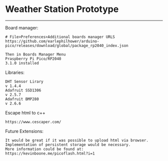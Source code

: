 # Weather Station Prototype
------

Board manager:
```
# File>Preferences>Additional boards manager URLS
https://github.com/earlephilhower/arduino-pico/releases/download/global/package_rp2040_index.json

Then in Boards Manager Menu
Praspberry Pi Pico/RP2040
3.1.0 installed
```

Libraries:
```
DHT Sensor Lirary 
v 1.4.4
Adafruit SSD1306
v 2.5.7
Adafruit BMP280
v 2.6.6
```

Escape html to c++
```
https://www.cescaper.com/
```

Future Extensions:
```
It would be great if it was possible to upload html via browser. Implementation of persistent storage would be necessary.
More information could be found at: https://kevinboone.me/picoflash.html?i=1
```
